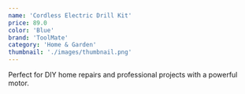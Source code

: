```yaml
---
name: 'Cordless Electric Drill Kit'
price: 89.0
color: 'Blue'
brand: 'ToolMate'
category: 'Home & Garden'
thumbnail: './images/thumbnail.png'
---
```


Perfect for DIY home repairs and professional projects with a powerful motor.
